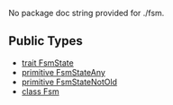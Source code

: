 No package doc string provided for ./fsm.

## Public Types

* [trait FsmState](.-fsm-FsmState.md)
* [primitive FsmStateAny](.-fsm-FsmStateAny.md)
* [primitive FsmStateNotOld](.-fsm-FsmStateNotOld.md)
* [class Fsm](.-fsm-Fsm.md)
